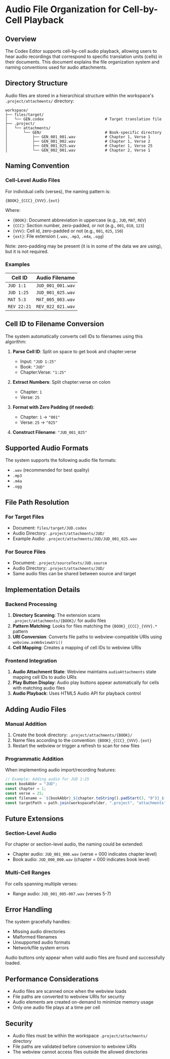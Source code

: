 # Audio File Organization for Cell-by-Cell Playback

## Overview

The Codex Editor supports cell-by-cell audio playback, allowing users to hear audio recordings that correspond to specific translation units (cells) in their documents. This document explains the file organization system and naming conventions used for audio attachments.

## Directory Structure

Audio files are stored in a hierarchical structure within the workspace's `.project/attachments/` directory:

```
workspace/
├── files/target/
│   └── GEN.codex                           # Target translation file
├── .project/
│   └── attachments/
│       └── GEN/                            # Book-specific directory
│           ├── GEN_001_001.wav             # Chapter 1, Verse 1
│           ├── GEN_001_002.wav             # Chapter 1, Verse 2
│           ├── GEN_001_025.wav             # Chapter 1, Verse 25
│           └── GEN_002_001.wav             # Chapter 2, Verse 1
```

## Naming Convention

### Cell-Level Audio Files

For individual cells (verses), the naming pattern is:

```
{BOOK}_{CCC}_{VVV}.{ext}
```

Where:

- `{BOOK}`: Document abbreviation in uppercase (e.g., `JUD`, `MAT`, `REV`)
- `{CCC}`: Section number, zero-padded, or not (e.g., `001`, `010`, `123`)
- `{VVV}`: Cell id, zero-padded or not (e.g., `001`, `025`, `150`)
- `{ext}`: File extension (`.wav`, `.mp3`, `.m4a`, `.ogg`)

Note: zero-padding may be present (it is in some of the data we are using), but it is not required.

### Examples

| Cell ID     | Audio Filename    |
| ----------- | ----------------- |
| `JUD 1:1`   | `JUD_001_001.wav` |
| `JUD 1:25`  | `JUD_001_025.wav` |
| `MAT 5:3`   | `MAT_005_003.wav` |
| `REV 22:21` | `REV_022_021.wav` |

## Cell ID to Filename Conversion

The system automatically converts cell IDs to filenames using this algorithm:

1. **Parse Cell ID**: Split on space to get book and chapter:verse

    - Input: `"JUD 1:25"`
    - Book: `"JUD"`
    - Chapter:Verse: `"1:25"`

2. **Extract Numbers**: Split chapter:verse on colon

    - Chapter: `1`
    - Verse: `25`

3. **Format with Zero Padding (if needed)**:

    - Chapter: `1` → `"001"`
    - Verse: `25` → `"025"`

4. **Construct Filename**: `"JUD_001_025"`

## Supported Audio Formats

The system supports the following audio file formats:

- `.wav` (recommended for best quality)
- `.mp3`
- `.m4a`
- `.ogg`

## File Path Resolution

### For Target Files

- Document: `files/target/JUD.codex`
- Audio Directory: `.project/attachments/JUD/`
- Example Audio: `.project/attachments/JUD/JUD_001_025.wav`

### For Source Files

- Document: `.project/sourceTexts/JUD.source`
- Audio Directory: `.project/attachments/JUD/`
- Same audio files can be shared between source and target

## Implementation Details

### Backend Processing

1. **Directory Scanning**: The extension scans `.project/attachments/{BOOK}/` for audio files
2. **Pattern Matching**: Looks for files matching the `{BOOK}_{CCC}_{VVV}.*` pattern
3. **URI Conversion**: Converts file paths to webview-compatible URIs using `webview.asWebviewUri()`
4. **Cell Mapping**: Creates a mapping of cell IDs to webview URIs

### Frontend Integration

1. **Audio Attachment State**: Webview maintains `audioAttachments` state mapping cell IDs to audio URIs
2. **Play Button Display**: Audio play buttons appear automatically for cells with matching audio files
3. **Audio Playback**: Uses HTML5 Audio API for playback control

## Adding Audio Files

### Manual Addition

1. Create the book directory: `.project/attachments/{BOOK}/`
2. Name files according to the convention: `{BOOK}_{CCC}_{VVV}.{ext}`
3. Restart the webview or trigger a refresh to scan for new files

### Programmatic Addition

When implementing audio import/recording features:

```typescript
// Example: Adding audio for JUD 1:25
const bookAbbr = "JUD";
const chapter = 1;
const verse = 25;
const filename = `${bookAbbr}_${chapter.toString().padStart(3, "0")}_${verse.toString().padStart(3, "0")}.wav`;
const targetPath = path.join(workspaceFolder, ".project", "attachments", bookAbbr, filename);
```

## Future Extensions

### Section-Level Audio

For chapter or section-level audio, the naming could be extended:

- Chapter audio: `JUD_001_000.wav` (verse = 000 indicates chapter level)
- Book audio: `JUD_000_000.wav` (chapter = 000 indicates book level)

### Multi-Cell Ranges

For cells spanning multiple verses:

- Range audio: `JUD_001_005-007.wav` (verses 5-7)

## Error Handling

The system gracefully handles:

- Missing audio directories
- Malformed filenames
- Unsupported audio formats
- Network/file system errors

Audio buttons only appear when valid audio files are found and successfully loaded.

## Performance Considerations

- Audio files are scanned once when the webview loads
- File paths are converted to webview URIs for security
- Audio elements are created on-demand to minimize memory usage
- Only one audio file plays at a time per cell

## Security

- Audio files must be within the workspace `.project/attachments/` directory
- File paths are validated before conversion to webview URIs
- The webview cannot access files outside the allowed directories
